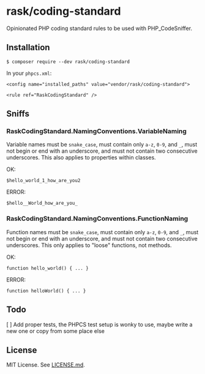 # rask/coding-standard

Opinionated PHP coding standard rules to be used with PHP_CodeSniffer.

## Installation

    $ composer require --dev rask/coding-standard
    
In your `phpcs.xml`:

    <config name="installed_paths" value="vendor/rask/coding-standard">
    
    <rule ref="RaskCodingStandard" />
    
## Sniffs

### RaskCodingStandard.NamingConventions.VariableNaming

Variable names must be `snake_case`, must contain only `a-z`, `0-9`, and `_`, must not begin or end with an underscore, and must not contain two consecutive underscores. This also applies to properties within classes.

OK:

    $hello_world_1_how_are_you2
    
ERROR:

    $hello__World_how_are_you_

### RaskCodingStandard.NamingConventions.FunctionNaming

Function names must be `snake_case`, must contain only `a-z`, `0-9`, and `_`, must not begin or end with an underscore, and must not contain two consecutive underscores. This only applies to "loose" functions, not methods.

OK:

    function hello_world() { ... }
    
ERROR:

    function helloWorld() { ... }
    
## Todo

[ ] Add proper tests, the PHPCS test setup is wonky to use, maybe write a new one or copy from some place else

## License

MIT License. See [LICENSE.md](./LICENSE.md).
